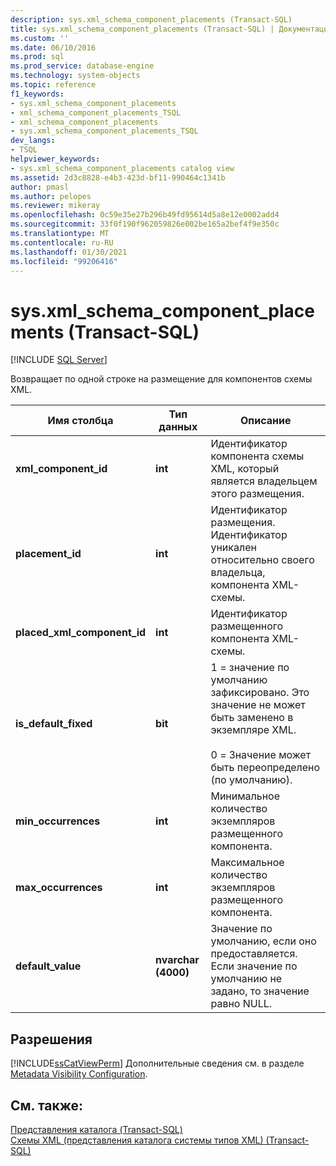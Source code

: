 ```yaml
---
description: sys.xml_schema_component_placements (Transact-SQL)
title: sys.xml_schema_component_placements (Transact-SQL) | Документация Майкрософт
ms.custom: ''
ms.date: 06/10/2016
ms.prod: sql
ms.prod_service: database-engine
ms.technology: system-objects
ms.topic: reference
f1_keywords:
- sys.xml_schema_component_placements
- xml_schema_component_placements_TSQL
- xml_schema_component_placements
- sys.xml_schema_component_placements_TSQL
dev_langs:
- TSQL
helpviewer_keywords:
- sys.xml_schema_component_placements catalog view
ms.assetid: 2d3c8828-e4b3-423d-bf11-990464c1341b
author: pmasl
ms.author: pelopes
ms.reviewer: mikeray
ms.openlocfilehash: 0c59e35e27b296b49fd95614d5a8e12e0002add4
ms.sourcegitcommit: 33f0f190f962059826e002be165a2bef4f9e350c
ms.translationtype: MT
ms.contentlocale: ru-RU
ms.lasthandoff: 01/30/2021
ms.locfileid: "99206416"
---
```

# <a name="sysxml_schema_component_placements-transact-sql"></a>sys.xml_schema_component_placements (Transact-SQL)
[!INCLUDE [SQL Server](../../includes/applies-to-version/sqlserver.md)]

  Возвращает по одной строке на размещение для компонентов схемы XML.  
   
|Имя столбца|Тип данных|Описание|  
|-----------------|---------------|-----------------|  
|**xml_component_id**|**int**|Идентификатор компонента схемы XML, который является владельцем этого размещения.|  
|**placement_id**|**int**|Идентификатор размещения. Идентификатор уникален относительно своего владельца, компонента XML-схемы.|  
|**placed_xml_component_id**|**int**|Идентификатор размещенного компонента XML-схемы.|  
|**is_default_fixed**|**bit**|1 = значение по умолчанию зафиксировано. Это значение не может быть заменено в экземпляре XML.<br /><br /> 0 = Значение может быть переопределено (по умолчанию).|  
|**min_occurrences**|**int**|Минимальное количество экземпляров размещенного компонента.|  
|**max_occurrences**|**int**|Максимальное количество экземпляров размещенного компонента.|  
|**default_value**|**nvarchar (4000)**|Значение по умолчанию, если оно предоставляется. Если значение по умолчанию не задано, то значение равно NULL.|  
  
## <a name="permissions"></a>Разрешения  
 [!INCLUDE[ssCatViewPerm](../../includes/sscatviewperm-md.md)] Дополнительные сведения см. в разделе [Metadata Visibility Configuration](../../relational-databases/security/metadata-visibility-configuration.md).  
  
## <a name="see-also"></a>См. также:  
 [Представления каталога (Transact-SQL)](../../relational-databases/system-catalog-views/catalog-views-transact-sql.md)   
 [Схемы XML &#40;представления каталога системы типов XML&#41; &#40;Transact-SQL&#41;](../../relational-databases/system-catalog-views/xml-schemas-xml-type-system-catalog-views-transact-sql.md)  
  
  
